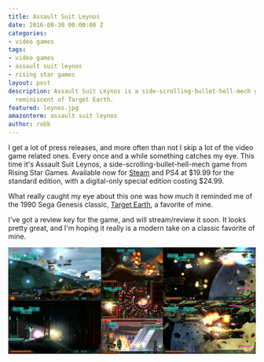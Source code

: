 ```yaml
---
title: Assault Suit Leynos
date: 2016-08-30 00:00:00 Z
categories:
- video games
tags:
- video games
- assault suit leynos
- rising star games
layout: post
description: Assault Suit Leynos is a side-scrolling-bullet-hell-mech game that's
  reminiscent of Target Earth.
featured: leynos.jpg
amazonterm: assault suit leynos
author: robk
---
```


I get a lot of press releases, and more often than not I skip a lot of the video game related ones. Every once and a while something catches my eye. This time it's Assault Suit Leynos, a side-scrolling-bullet-hell-mech game from Rising Star Games. Available now for [Steam](http://click.icptrack.com/icp/relay.php?r=35733063&msgid=527186&act=8QBT&c=275324&destination=http%3A%2F%2Fstore.steampowered.com%2Fapp%2F441350%2F) and PS4 at $19.99 for the standard edition, with a digital-only special edition costing $24.99.

What really caught my eye about this one was how much it reminded me of the 1990 Sega Genesis classic, [Target Earth](https://en.wikipedia.org/wiki/Target_Earth_(video_game)), a favorite of mine.

I've got a review key for the game, and will stream/review it soon. It looks pretty great, and I'm hoping it really is a modern take on a classic favorite of mine.

![Assault Suit Leynos Screens](/images/leynos/assault.jpg)

